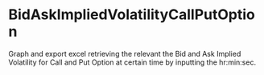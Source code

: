 # BidAskImpliedVolatilityCallPutOption
Graph and export excel retrieving the relevant the Bid and Ask Implied Volatility for Call and Put Option at certain time by inputting the hr:min:sec.

